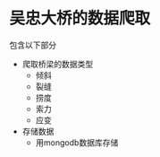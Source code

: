 # 吴忠大桥的数据爬取
包含以下部分
* 爬取桥梁的数据类型
    * 倾斜
    * 裂缝
    * 捞度
    * 索力
    * 应变
* 存储数据
    * 用mongodb数据库存储
    

